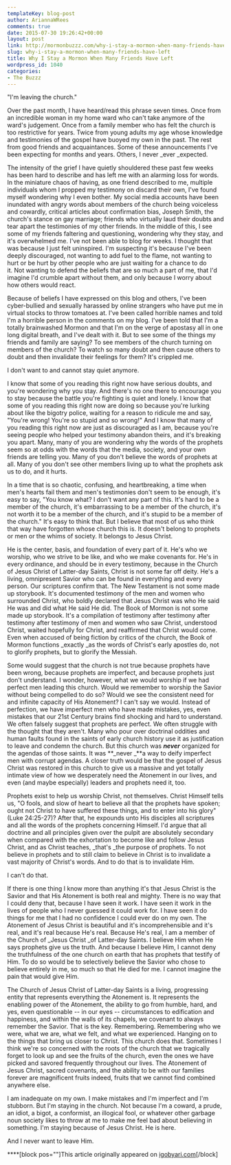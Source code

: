 ```yaml
---
templateKey: blog-post
author: AriannaWRees
comments: true
date: 2015-07-30 19:26:42+00:00
layout: post
link: http://mormonbuzzz.com/why-i-stay-a-mormon-when-many-friends-have-left/
slug: why-i-stay-a-mormon-when-many-friends-have-left
title: Why I Stay a Mormon When Many Friends Have Left
wordpress_id: 1040
categories:
- The Buzzz
---
```


"I'm leaving the church."

Over the past month, I have heard/read this phrase seven times. Once from an incredible woman in my home ward who can't take anymore of the ward's judgement. Once from a family member who has felt the church is too restrictive for years. Twice from young adults my age whose knowledge and testimonies of the gospel have buoyed my own in the past. The rest from good friends and acquaintances. Some of these announcements I've been expecting for months and years. Others, I never _ever _expected.

The intensity of the grief I have quietly shouldered these past few weeks has been hard to describe and has left me with an alarming loss for words. In the miniature chaos of having, as one friend described to me, multiple individuals whom I propped my testimony on discard their own, I've found myself wondering why I even bother. My social media accounts have been inundated with angry words about members of the church being voiceless and cowardly, critical articles about confirmation bias, Joseph Smith, the church's stance on gay marriage; friends who virtually laud their doubts and tear apart the testimonies of my other friends. In the middle of this, I see some of my friends faltering and questioning, wondering why they stay, and it's overwhelmed me. I've not been able to blog for weeks. I thought that was because I just felt uninspired. I'm suspecting it's because I've been deeply discouraged, not wanting to add fuel to the flame, not wanting to hurt or be hurt by other people who are just waiting for a chance to do it. Not wanting to defend the beliefs that are so much a part of me, that I'd imagine I'd crumble apart without them, and only because I worry about how others would react.

Because of beliefs I have expressed on this blog and others, I've been cyber-bullied and sexually harassed by online strangers who have put me in virtual stocks to throw tomatoes at. I've been called horrible names and told I'm a horrible person in the comments on my blog. I've been told that I'm a totally brainwashed Mormon and that I'm on the verge of apostasy all in one long digital breath, and I've dealt with it. But to see some of the things my friends and family are saying? To see members of the church turning on members of the church? To watch so many doubt and then cause others to doubt and then invalidate their feelings for them? It's crippled me.

I don't want to and cannot stay quiet anymore.

I know that some of you reading this right now have serious doubts, and you're wondering why you stay. And there's no one there to encourage you to stay because the battle you're fighting is quiet and lonely. I know that some of you reading this right now are doing so because you're lurking about like the bigotry police, waiting for a reason to ridicule me and say, "You're wrong! You're so stupid and so wrong!" And I know that many of you reading this right now are just as discouraged as I am, because you're seeing people who helped your testimony abandon theirs, and it's breaking you apart. Many, many of you are wondering why the words of the prophets seem so at odds with the words that the media, society, and your own friends are telling you. Many of you don't believe the words of prophets at all. Many of you don't see other members living up to what the prophets ask us to do, and it hurts.

In a time that is so chaotic, confusing, and heartbreaking, a time when men's hearts fail them and men's testimonies don't seem to be enough, it's easy to say, "You know what? I don't want any part of this. It's hard to be a member of the church, it's embarrassing to be a member of the church, it's not worth it to be a member of the church, and it's stupid to be a member of the church." It's easy to think that. But I believe that most of us who think that way have forgotten whose church this is. It doesn't belong to prophets or men or the whims of society. It belongs to Jesus Christ.

He is the center, basis, and foundation of every part of it. He's who we worship, who we strive to be like, and who we make covenants for. He's in every ordinance, and should be in every testimony, because in the Church of Jesus Christ of Latter-day Saints, Christ is not some far off deity. He's a living, omnipresent Savior who can be found in everything and every person. Our scriptures confirm that. The New Testament is not some made up storybook. It's documented testimony of the men and women who surrounded Christ, who boldly declared that Jesus Christ was who He said He was and did what He said He did. The Book of Mormon is not some made up storybook. It's a compilation of testimony after testimony after testimony after testimony of men and women who saw Christ, understood Christ, waited hopefully for Christ, and reaffirmed that Christ would come. Even when accused of being fiction by critics of the church, the Book of Mormon functions _exactly _as the words of Christ's early apostles do, not to glorify prophets, but to glorify the Messiah.

Some would suggest that the church is not true because prophets have been wrong, because prophets are imperfect, and because prophets just don't understand. I wonder, however, what we would worship if we had perfect men leading this church. Would we remember to worship the Savior without being compelled to do so? Would we see the consistent need for and infinite capacity of His Atonement? I can't say we would. Instead of perfection, we have imperfect men who have made mistakes, yes, even mistakes that our 21st Century brains find shocking and hard to understand. We often falsely suggest that prophets are perfect. We often struggle with the thought that they aren't. Many who pour over doctrinal oddities and human faults found in the saints of early church history use it as justification to leave and condemn the church. But this church was _**never**_ organized for the agendas of those saints. It was **_never _**a way to deify imperfect men with corrupt agendas. A closer truth would be that the gospel of Jesus Christ was restored in this church to give us a massive and yet totally intimate view of how we desperately need the Atonement in our lives, and even (and maybe especially) leaders and prophets need it, too.

Prophets exist to help us worship Christ, not themselves. Christ Himself tells us, "O fools, and slow of heart to believe all that the prophets have spoken; ought not Christ to have suffered these things, and to enter into his glory"(Luke 24:25-27)? After that, he expounds unto His disciples all scriptures and all the words of the prophets concerning Himself. I'd argue that all doctrine and all principles given over the pulpit are absolutely secondary when compared with the exhortation to become like and follow Jesus Christ, and as Christ teaches, _that's _the purpose of prophets. To not believe in prophets and to still claim to believe in Christ is to invalidate a vast majority of Christ's words. And to do that is to invalidate Him.

I can't do that.

If there is one thing I know more than anything it's that Jesus Christ is the Savior and that His Atonement is both real and mighty. There is no way that I could deny that, because I have seen it work. I have seen it work in the lives of people who I never guessed it could work for. I have seen it do things for me that I had no confidence I could ever do on my own. The Atonement of Jesus Christ is beautiful and it's incomprehensible and it's real, and it's real because He's real. Because He's real, I am a member of the Church of _Jesus Christ _of Latter-day Saints. I believe Him when He says prophets give us the truth. And because I believe Him, I cannot deny the truthfulness of the one church on earth that has prophets that testify of Him. To do so would be to selectively believe the Savior who chose to believe entirely in me, so much so that He died for me. I cannot imagine the pain that would give Him.

The Church of Jesus Christ of Latter-day Saints is a living, progressing entity that represents everything the Atonement is. It represents the enabling power of the Atonement, the ability to go from humble, hard, and yes, even questionable -- in our eyes -- circumstances to edification and happiness, and within the walls of its chapels, we covenant to always remember the Savior. That is the key. Remembering. Remembering who we were, what we are, what we felt, and what we experienced. Hanging on to the things that bring us closer to Christ. This church does that. Sometimes I think we're so concerned with the roots of the church that we tragically forget to look up and see the fruits of the church, even the ones we have picked and savored frequently throughout our lives. The Atonement of Jesus Christ, sacred covenants, and the ability to be with our families forever are magnificent fruits indeed, fruits that we cannot find combined anywhere else.

I am inadequate on my own. I make mistakes and I'm imperfect and I'm stubborn. But I'm staying in the church. Not because I'm a coward, a prude, an idiot, a bigot, a conformist, an illogical fool, or whatever other garbage noun society likes to throw at me to make me feel bad about believing in something. I'm staying because of Jesus Christ. He is here.

And I never want to leave Him.


****[block pos=""]This article originally appeared on [igobyari.com](http://www.igobyari.com/2015/07/why-i-stay-mormon-when-many-friends.html)[/block]
